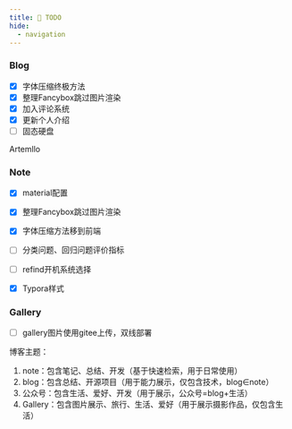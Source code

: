 ```yaml
---
title: 🐽 TODO
hide:
  - navigation
---
```


### Blog

- [x] 字体压缩终极方法
- [x] 整理Fancybox跳过图片渲染
- [x] 加入评论系统
- [x] 更新个人介绍
- [ ] 固态硬盘

Artemllo

### Note

- [x] material配置
- [x] 整理Fancybox跳过图片渲染
- [x] 字体压缩方法移到前端
- [ ] 分类问题、回归问题评价指标
- [ ] refind开机系统选择
- [x] Typora样式



### Gallery

- [ ] gallery图片使用gitee上传，双线部署





博客主题：

1. note：包含笔记、总结、开发（基于快速检索，用于日常使用）
2. blog：包含总结、开源项目（用于能力展示，仅包含技术，blog∈note）
3. 公众号：包含生活、爱好、开发（用于展示，公众号=blog+生活）
4. Gallery：包含图片展示、旅行、生活、爱好（用于展示摄影作品，仅包含生活）